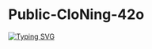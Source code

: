 # Public-CloNing-42o
[![Typing SVG](https://readme-typing-svg.demolab.com?font=Fira+Code&pause=1000&width=435&lines=Assalam+Walaikum%F0%9F%92%9A)](https://git.io/typing-svg)
